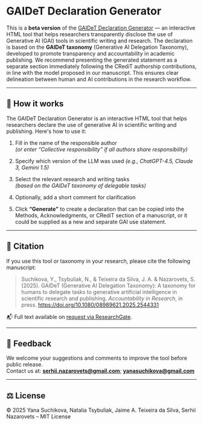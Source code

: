 # GAIDeT Declaration Generator

This is a **beta version** of the <a href="https://panbibliotekar.github.io/gaidet-declaration/">GAIDeT Declaration Generator</a> — an interactive HTML tool that helps researchers transparently disclose the use of Generative AI (GAI) tools in scientific writing and research.
The declaration is based on the **GAIDeT taxonomy** (Generative AI Delegation Taxonomy), developed to promote transparency and accountability in academic publishing. 
We recommend presenting the generated statement as a separate section immediately following the CRediT authorship contributions, in line with the model proposed in our manuscript. This ensures clear delineation between human and AI contributions in the research workflow.

---

## 🧪 How it works

The GAIDeT Declaration Generator is an interactive HTML tool that helps researchers declare the use of generative AI in scientific writing and publishing. Here's how to use it:

1. Fill in the name of the responsible author  
   *(or enter “Collective responsibility” if all authors share responsibility)*

2. Specify which version of the LLM was used
   *(e.g., ChatGPT-4.5, Claude 3, Gemini 1.5)*

3. Select the relevant research and writing tasks  
   *(based on the GAIDeT taxonomy of delegable tasks)*

4. Optionally, add a short comment for clarification

5. Click **“Generate”** to create a declaration that can be copied into the Methods, Acknowledgments, or CRediT section of a manuscript, or it could be supplied as a new and separate GAI use statement.

---

## 📄 Citation

If you use this tool or taxonomy in your research, please cite the following manuscript:

> Suchikova, Y., Tsybuliak, N., & Teixeira da Silva, J. A. & Nazarovets, S. (2025). GAIDeT (Generative AI Delegation Taxonomy): A taxonomy for humans to delegate tasks to generative artificial intelligence in scientific research and publishing. <i>Accountability in Research</i>, in press. <a href="https://doi.org/10.1080/08989621.2025.2544331">https://doi.org/10.1080/08989621.2025.2544331</a>

📬 Full text available on  <a href="https://www.researchgate.net/publication/394419819_GAIDeT_Generative_AI_Delegation_Taxonomy_A_taxonomy_for_humans_to_delegate_tasks_to_generative_artificial_intelligence_in_scientific_research_and_publishing">request via ResearchGate</a>.

---

## 📩 Feedback

We welcome your suggestions and comments to improve the tool before public release.  
Contact us at: **serhii.nazarovets@gmail.com**; **yanasuchikova@gmail.com**

---

## ⚖️ License

© 2025 Yana Suchikova, Natalia Tsybuliak, Jaime A. Teixeira da Silva, Serhii Nazarovets – MIT License
